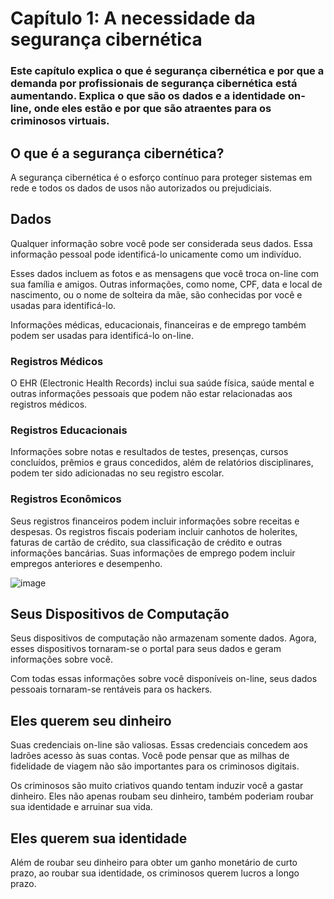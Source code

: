 # Capítulo 1: A necessidade da segurança cibernética
### Este capítulo explica o que é segurança cibernética e por que a demanda por profissionais de segurança cibernética está aumentando. Explica o que são os dados e a identidade on-line, onde eles estão e por que são atraentes para os criminosos virtuais.

## O que é a segurança cibernética?
A segurança cibernética é o esforço contínuo para proteger sistemas em rede e todos os dados de usos não autorizados ou prejudiciais.

## Dados
Qualquer informação sobre você pode ser considerada seus dados. Essa informação pessoal pode identificá-lo unicamente como um indivíduo. 

Esses dados incluem as fotos e as mensagens que você troca on-line com sua família e amigos. Outras informações, como nome, CPF, data e local de nascimento, ou o nome de solteira da mãe, são conhecidas por você e usadas para identificá-lo. 

Informações médicas, educacionais, financeiras e de emprego também podem ser usadas para identificá-lo on-line.

### Registros Médicos
O EHR (Electronic Health Records) inclui sua saúde física, saúde mental e outras informações pessoais que podem não estar relacionadas aos registros médicos.

### Registros Educacionais
Informações sobre notas e resultados de testes, presenças, cursos concluídos, prêmios e graus concedidos, além de relatórios disciplinares, podem ter sido adicionadas no seu registro escolar.

### Registros Econômicos
Seus registros financeiros podem incluir informações sobre receitas e despesas. Os registros fiscais poderiam incluir canhotos de holerites, faturas de cartão de crédito, sua classificação de crédito e outras informações bancárias. Suas informações de emprego podem incluir empregos anteriores e desempenho.

![image](https://user-images.githubusercontent.com/62779334/118379257-57179680-b5af-11eb-9c44-6300477a713d.png)

## Seus Dispositivos de Computação
Seus dispositivos de computação não armazenam somente dados. Agora, esses dispositivos tornaram-se o portal para seus dados e geram informações sobre você.

Com todas essas informações sobre você disponíveis on-line, seus dados pessoais tornaram-se rentáveis para os hackers.

## Eles querem seu dinheiro
Suas credenciais on-line são valiosas. Essas credenciais concedem aos ladrões acesso às suas contas. Você pode pensar que as milhas de fidelidade de viagem não são importantes para os criminosos digitais.

Os criminosos são muito criativos quando tentam induzir você a gastar dinheiro. Eles não apenas roubam seu dinheiro, também poderiam roubar sua identidade e arruinar sua vida.

## Eles querem sua identidade
Além de roubar seu dinheiro para obter um ganho monetário de curto prazo, ao roubar sua identidade, os criminosos querem lucros a longo prazo.




